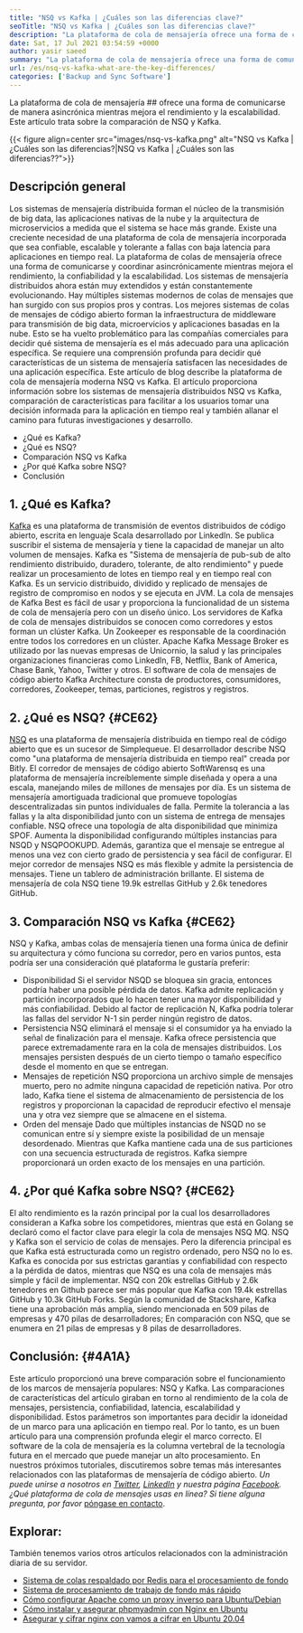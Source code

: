 ```yaml
---
title: "NSQ vs Kafka | ¿Cuáles son las diferencias clave?" 
seoTitle: "NSQ vs Kafka | ¿Cuáles son las diferencias clave?" 
description: "La plataforma de cola de mensajería ofrece una forma de comunicarse de manera asincrónica. Este artículo trata sobre las diferencias del sistema de colas de mensajes distribuidos NSQ y Kafka." 
date: Sat, 17 Jul 2021 03:54:59 +0000
author: yasir saeed
summary: "La plataforma de cola de mensajería ofrece una forma de comunicarse de manera asincrónica mientras mejora el rendimiento y la escalabilidad. Este artículo trata sobre la comparación de NSQ y Kafka." 
url: /es/nsq-vs-kafka-what-are-the-key-differences/
categories: ['Backup and Sync Software']
---
```


La plataforma de cola de mensajería ## ofrece una forma de comunicarse de manera asincrónica mientras mejora el rendimiento y la escalabilidad. Este artículo trata sobre la comparación de NSQ y Kafka.

{{< figure align=center src="images/nsq-vs-kafka.png" alt="NSQ vs Kafka | ¿Cuáles son las diferencias?|NSQ vs Kafka | ¿Cuáles son las diferencias??">}}


## **Descripción general**
Los sistemas de mensajería distribuida forman el núcleo de la transmisión de big data, las aplicaciones nativas de la nube y la arquitectura de microservicios a medida que el sistema se hace más grande. Existe una creciente necesidad de una plataforma de cola de mensajería incorporada que sea confiable, escalable y tolerante a fallas con baja latencia para aplicaciones en tiempo real. La plataforma de colas de mensajería ofrece una forma de comunicarse y coordinar asincrónicamente mientras mejora el rendimiento, la confiabilidad y la escalabilidad.
Los sistemas de mensajería distribuidos ahora están muy extendidos y están constantemente evolucionando. Hay múltiples sistemas modernos de colas de mensajes que han surgido con sus propios pros y contras. Los mejores sistemas de colas de mensajes de código abierto forman la infraestructura de middleware para transmisión de big data, microervicios y aplicaciones basadas en la nube. Esto se ha vuelto problemático para las compañías comerciales para decidir qué sistema de mensajería es el más adecuado para una aplicación específica. Se requiere una comprensión profunda para decidir qué características de un sistema de mensajería satisfacen las necesidades de una aplicación específica.
Este artículo de blog describe la plataforma de cola de mensajería moderna NSQ vs Kafka. El artículo proporciona información sobre los sistemas de mensajería distribuidos NSQ vs Kafka, comparación de características para facilitar a los usuarios tomar una decisión informada para la aplicación en tiempo real y también allanar el camino para futuras investigaciones y desarrollo.
  * ¿Qué es Kafka?
  * ¿Qué es NSQ?
  * Comparación NSQ vs Kafka
  * ¿Por qué Kafka sobre NSQ?
  * Conclusión

## 1. ¿Qué es Kafka?
[Kafka][1] es una plataforma de transmisión de eventos distribuidos de código abierto, escrita en lenguaje Scala desarrollado por LinkedIn. Se publica suscribir el sistema de mensajería y tiene la capacidad de manejar un alto volumen de mensajes. Kafka es "Sistema de mensajería de pub-sub de alto rendimiento distribuido, duradero, tolerante, de alto rendimiento" y puede realizar un procesamiento de lotes en tiempo real y en tiempo real con Kafka. Es un servicio distribuido, dividido y replicado de mensajes de registro de compromiso en nodos y se ejecuta en JVM. La cola de mensajes de Kafka Best es fácil de usar y proporciona la funcionalidad de un sistema de cola de mensajería pero con un diseño único.
Los servidores de Kafka de cola de mensajes distribuidos se conocen como corredores y estos forman un clúster Kafka. Un Zookeeper es responsable de la coordinación entre todos los corredores en un clúster. Apache Kafka Message Broker es utilizado por las nuevas empresas de Unicornio, la salud y las principales organizaciones financieras como LinkedIn, FB, Netflix, Bank of America, Chase Bank, Yahoo, Twitter y otros. El software de cola de mensajes de código abierto Kafka Architecture consta de productores, consumidores, corredores, Zookeeper, temas, particiones, registros y registros.

## 2. ¿Qué es NSQ?   {#CE62}
[NSQ][2] es una plataforma de mensajería distribuida en tiempo real de código abierto que es un sucesor de Simplequeue. El desarrollador describe NSQ como "una plataforma de mensajería distribuida en tiempo real" creada por Bitly. El corredor de mensajes de código abierto SoftWarensq es una plataforma de mensajería increíblemente simple diseñada y opera a una escala, manejando miles de millones de mensajes por día. Es un sistema de mensajería amortiguada tradicional que promueve topologías descentralizadas sin puntos individuales de falla. Permite la tolerancia a las fallas y la alta disponibilidad junto con un sistema de entrega de mensajes confiable.
NSQ ofrece una topología de alta disponibilidad que minimiza SPOF. Aumenta la disponibilidad configurando múltiples instancias para NSQD y NSQPOOKUPD. Además, garantiza que el mensaje se entregue al menos una vez con cierto grado de persistencia y sea fácil de configurar. El mejor corredor de mensajes NSQ es más flexible y admite la persistencia de mensajes. Tiene un tablero de administración brillante. El sistema de mensajería de cola NSQ tiene 19.9k estrellas GitHub y 2.6k tenedores GitHub.

## 3. Comparación NSQ vs Kafka   {#CE62}
NSQ y Kafka, ambas colas de mensajería tienen una forma única de definir su arquitectura y cómo funciona su corredor, pero en varios puntos, esta podría ser una consideración qué plataforma le gustaría preferir:
  * Disponibilidad
Si el servidor NSQD se bloquea sin gracia, entonces podría haber una posible pérdida de datos. Kafka admite replicación y partición incorporados que lo hacen tener una mayor disponibilidad y más confiabilidad. Debido al factor de replicación N, Kafka podría tolerar las fallas del servidor N-1 sin perder ningún registro de datos.
  * Persistencia
NSQ eliminará el mensaje si el consumidor ya ha enviado la señal de finalización para el mensaje.
Kafka ofrece persistencia que parece extremadamente rara en la cola de mensajes distribuidos. Los mensajes persisten después de un cierto tiempo o tamaño específico desde el momento en que se entregan.
  * Mensajes de repetición
NSQ proporciona un archivo simple de mensajes muerto, pero no admite ninguna capacidad de repetición nativa.
Por otro lado, Kafka tiene el sistema de almacenamiento de persistencia de los registros y proporcionan la capacidad de reproducir efectivo el mensaje una y otra vez siempre que se almacene en el sistema.
  * Orden del mensaje
Dado que múltiples instancias de NSQD no se comunican entre sí y siempre existe la posibilidad de un mensaje desordenado. Mientras que Kafka mantiene cada una de sus particiones con una secuencia estructurada de registros. Kafka siempre proporcionará un orden exacto de los mensajes en una partición.

## 4. ¿Por qué Kafka sobre NSQ?   {#CE62}
El alto rendimiento es la razón principal por la cual los desarrolladores consideran a Kafka sobre los competidores, mientras que está en Golang se declaró como el factor clave para elegir la cola de mensajes NSQ MQ. NSQ y Kafka son el servicio de colas de mensajes. Pero la diferencia principal es que Kafka está estructurada como un registro ordenado, pero NSQ no lo es. Kafka es conocida por sus estrictas garantías y confiabilidad con respecto a la pérdida de datos, mientras que NSQ es una cola de mensajes más simple y fácil de implementar.
NSQ con 20k estrellas GitHub y 2.6k tenedores en Github parece ser más popular que Kafka con 19.4k estrellas GitHub y 10.3k GitHub Forks. Según la comunidad de Stackshare, Kafka tiene una aprobación más amplia, siendo mencionada en 509 pilas de empresas y 470 pilas de desarrolladores; En comparación con NSQ, que se enumera en 21 pilas de empresas y 8 pilas de desarrolladores.

## Conclusión:   {#4A1A}
Este artículo proporcionó una breve comparación sobre el funcionamiento de los marcos de mensajería populares: NSQ y Kafka. Las comparaciones de características del artículo giraban en torno al rendimiento de la cola de mensajes, persistencia, confiabilidad, latencia, escalabilidad y disponibilidad. Estos parámetros son importantes para decidir la idoneidad de un marco para una aplicación en tiempo real. Por lo tanto, es un buen artículo para una comprensión profunda elegir el marco correcto. El software de la cola de mensajería es la columna vertebral de la tecnología futura en el mercado que puede manejar un alto procesamiento. En nuestros próximos tutoriales, discutiremos sobre temas más interesantes relacionados con las plataformas de mensajería de código abierto.
_Un puede unirse a nosotros en [Twitter][3], [LinkedIn][4] y nuestra página [Facebook][5]. ¿Qué plataforma de cola de mensajes usas en línea? Si tiene alguna pregunta, por favor_ [póngase en contacto][6].

## Explorar:
También tenemos varios otros artículos relacionados con la administración diaria de su servidor.
  * [Sistema de colas respaldado por Redis para el procesamiento de fondo][7]
  * [Sistema de procesamiento de trabajo de fondo más rápido][8]
  * [Cómo configurar Apache como un proxy inverso para Ubuntu/Debian][9]
  * [Cómo instalar y asegurar phpmyadmin con Nginx en Ubuntu][10]
  * [Asegurar y cifrar nginx con vamos a cifrar en Ubuntu 20.04][11]

  
[1]: https://kafka.apache.org/
[2]: https://nsq.io/
[3]: https://twitter.com/containerize_co
[4]: https://www.linkedin.com/company/containerize/
[5]: http://facebook.com/containerize
[6]: mailto:yasir.saeed@aspose.com
[7]: https://products.containerize.com/message-queue-software/resque/
[8]: https://products.containerize.com/message-queue-software/sidekiq/
[9]: https://blog.containerize.com/web-server-solution-stack/how-to-configure-apache-as-a-reverse-proxy-for-ubuntudebian/
[10]: https://blog.containerize.com/web-server-solution-stack/how-to-install-and-secure-phpmyadmin-with-nginx-on-ubuntu/
[11]: https://blog.containerize.com/web-server-solution-stack/how-to-secure-nginx-with-letsencrypt-on-ubuntu-20-04/
